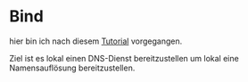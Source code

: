 # Bind
 hier bin ich nach diesem [Tutorial](https://wiki.ubuntuusers.de/DNS-Server_Bind/) vorgegangen. 

 Ziel ist es lokal einen DNS-Dienst bereitzustellen um lokal eine Namensauflösung bereitzustellen. 